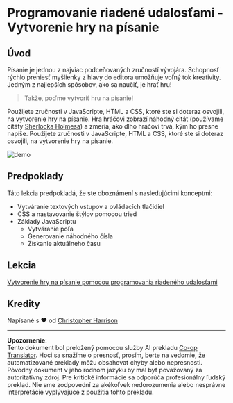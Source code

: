 <!--
CO_OP_TRANSLATOR_METADATA:
{
  "original_hash": "957547b822c40042e07d591c4fbfde4f",
  "translation_date": "2025-08-27T22:55:18+00:00",
  "source_file": "4-typing-game/README.md",
  "language_code": "sk"
}
-->
# Programovanie riadené udalosťami - Vytvorenie hry na písanie

## Úvod

Písanie je jednou z najviac podceňovaných zručností vývojára. Schopnosť rýchlo preniesť myšlienky z hlavy do editora umožňuje voľný tok kreativity. Jedným z najlepších spôsobov, ako sa naučiť, je hrať hru!

> Takže, poďme vytvoriť hru na písanie!

Použijete zručnosti v JavaScripte, HTML a CSS, ktoré ste si doteraz osvojili, na vytvorenie hry na písanie. Hra hráčovi zobrazí náhodný citát (používame citáty [Sherlocka Holmesa](https://en.wikipedia.org/wiki/Sherlock_Holmes)) a zmeria, ako dlho hráčovi trvá, kým ho presne napíše. Použijete zručnosti v JavaScripte, HTML a CSS, ktoré ste si doteraz osvojili, na vytvorenie hry na písanie.

![demo](../../../4-typing-game/images/demo.gif)

## Predpoklady

Táto lekcia predpokladá, že ste oboznámení s nasledujúcimi konceptmi:

- Vytváranie textových vstupov a ovládacích tlačidiel
- CSS a nastavovanie štýlov pomocou tried
- Základy JavaScriptu
  - Vytváranie poľa
  - Generovanie náhodného čísla
  - Získanie aktuálneho času

## Lekcia

[Vytvorenie hry na písanie pomocou programovania riadeného udalosťami](./typing-game/README.md)

## Kredity

Napísané s ♥️ od [Christopher Harrison](http://www.twitter.com/geektrainer)

---

**Upozornenie**:  
Tento dokument bol preložený pomocou služby AI prekladu [Co-op Translator](https://github.com/Azure/co-op-translator). Hoci sa snažíme o presnosť, prosím, berte na vedomie, že automatizované preklady môžu obsahovať chyby alebo nepresnosti. Pôvodný dokument v jeho rodnom jazyku by mal byť považovaný za autoritatívny zdroj. Pre kritické informácie sa odporúča profesionálny ľudský preklad. Nie sme zodpovední za akékoľvek nedorozumenia alebo nesprávne interpretácie vyplývajúce z použitia tohto prekladu.